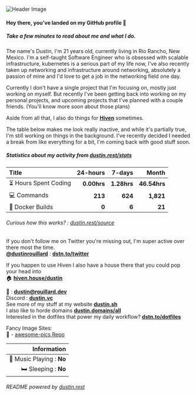 ![Header Image](https://gcs.dustin.sh/u/cce17dd3c78b35a8.png)

#### Hey there, you've landed on my GitHub profile 👋
##### Take a few minutes to read about me and what I do.

The name's Dustin, I'm 21 years old, currently living in Rio Rancho, New Mexico. I'm a self-taught Software Engineer who is obsessed with scalable infrastructure, kubernetes is a serious part of my life now, I've also recently taken up networking and infrastructure around networking, absolutely a passion of mine and I'd love to get a job in the networking field one day.

Currently I don't have a single project that I'm focusing on, mostly just working on myself. But recently I've been getting back into working on my personal projects, and upcoming projects that I've planned with a couple friends. (You'll know more soon about those plans)

Aside from all that, I also do things for [**Hiven**](https://hiven.io) sometimes.

The table below makes me look really inactive, and while it's partially true, I'm still working on things in the background. I've recently decided I needed a break from like everything for a bit, I'm coming back with good stuff soon.

##### Statistics about my activity from [dustin.rest/stats](https://dustin.rest/stats)

| Title                                       |    24-hours |      7-days |        Month |
| :------------------------------------------ | ----------: | ----------: | -----------: |
| :hourglass_flowing_sand: Hours Spent Coding | **0.00hrs** | **1.28hrs** | **46.54hrs** |
| :computer: Commands                         |     **213** |     **624** |    **1,821** |
| :hammer: Docker Builds                      |       **0** |       **6** |       **21** |

###### Curious how this works? : [dustin.rest/source](https://dustin.rest/source)

If you don't follow me on Twitter you're missing out, I'm super active over there most the time. \
[**@dustinrouillard**](https://dstn.to/twitter) : [**dstn.to/twitter**](https://dstn.to/twitter)

If you happen to use Hiven I also have a house there that you could pop your head into \
:house: [**hiven.house/dustin**](https://hiven.house/dustin)

:email: : [**dustin@rouillard.dev**](mailto://dustin@rouillard.dev) \
Discord : [**dustin.vc**](https://dustin.vc) \
See more of my stuff at my website [**dustin.sh**](https://dustin.sh) \
I also like to horde domains [**dustin.domains/all**](https://dustin.domains/all) \
Interested in the dotfiles that power my daily workflow? [**dstn.to/dotfiles**](https://dstn.to/dotfiles)

Fancy Image Sites: \
🌅 - [awesome-pics Repo](https://dstn.to/pics)


| Information                           |
| ------------------------------------: |
| :musical_note: Music Playing : **No** |
|               :bed: Sleeping : **No** |

###### README powered by [dustin.rest](https://dustin.rest/source)
